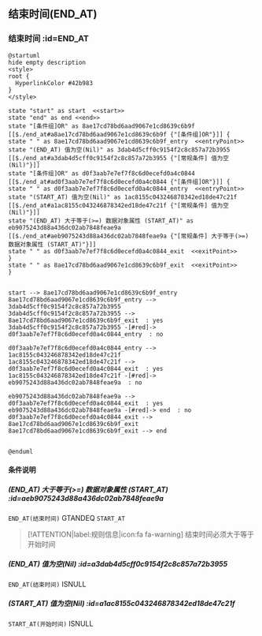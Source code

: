 ## 结束时间(END_AT) <!-- {docsify-ignore-all} -->

   

### 结束时间 :id=END_AT

```plantuml
@startuml
hide empty description
<style>
root {
  HyperlinkColor #42b983
}
</style>

state "start" as start  <<start>>
state "end" as end <<end>>
state "[条件组]OR" as 8ae17cd78bd6aad9067e1cd8639c6b9f [[$./end_at#a8ae17cd78bd6aad9067e1cd8639c6b9f {"[条件组]OR"}]] {
state " " as 8ae17cd78bd6aad9067e1cd8639c6b9f_entry  <<entryPoint>>
state "(END_AT) 值为空(Nil)" as 3dab4d5cff0c9154f2c8c857a72b3955 [[$./end_at#a3dab4d5cff0c9154f2c8c857a72b3955 {"[常规条件] 值为空(Nil)"}]]
state "[条件组]OR" as d0f3aab7e7ef7f8c6d0ecefd0a4c0844 [[$./end_at#ad0f3aab7e7ef7f8c6d0ecefd0a4c0844 {"[条件组]OR"}]] {
state " " as d0f3aab7e7ef7f8c6d0ecefd0a4c0844_entry  <<entryPoint>>
state "(START_AT) 值为空(Nil)" as 1ac8155c043246878342ed18de47c21f [[$./end_at#a1ac8155c043246878342ed18de47c21f {"[常规条件] 值为空(Nil)"}]]
state "(END_AT) 大于等于(>=) 数据对象属性 (START_AT)" as eb9075243d88a436dc02ab7848feae9a [[$./end_at#aeb9075243d88a436dc02ab7848feae9a {"[常规条件] 大于等于(>=) 数据对象属性 (START_AT)"}]]
state " " as d0f3aab7e7ef7f8c6d0ecefd0a4c0844_exit  <<exitPoint>>
}
state " " as 8ae17cd78bd6aad9067e1cd8639c6b9f_exit  <<exitPoint>>
}


start --> 8ae17cd78bd6aad9067e1cd8639c6b9f_entry 
8ae17cd78bd6aad9067e1cd8639c6b9f_entry --> 3dab4d5cff0c9154f2c8c857a72b3955 
3dab4d5cff0c9154f2c8c857a72b3955 --> 8ae17cd78bd6aad9067e1cd8639c6b9f_exit  : yes
3dab4d5cff0c9154f2c8c857a72b3955 -[#red]-> d0f3aab7e7ef7f8c6d0ecefd0a4c0844_entry  : no

d0f3aab7e7ef7f8c6d0ecefd0a4c0844_entry --> 1ac8155c043246878342ed18de47c21f 
1ac8155c043246878342ed18de47c21f --> d0f3aab7e7ef7f8c6d0ecefd0a4c0844_exit  : yes
1ac8155c043246878342ed18de47c21f -[#red]-> eb9075243d88a436dc02ab7848feae9a  : no

eb9075243d88a436dc02ab7848feae9a --> d0f3aab7e7ef7f8c6d0ecefd0a4c0844_exit  : yes
eb9075243d88a436dc02ab7848feae9a -[#red]-> end  : no
d0f3aab7e7ef7f8c6d0ecefd0a4c0844_exit --> 8ae17cd78bd6aad9067e1cd8639c6b9f_exit 
8ae17cd78bd6aad9067e1cd8639c6b9f_exit --> end 


@enduml
```

#### 条件说明

##### (END_AT) 大于等于(>=) 数据对象属性 (START_AT) :id=aeb9075243d88a436dc02ab7848feae9a



`END_AT(结束时间)` GTANDEQ  `START_AT`

> [!ATTENTION|label:规则信息|icon:fa fa-warning]
> 结束时间必须大于等于开始时间


##### (END_AT) 值为空(Nil) :id=a3dab4d5cff0c9154f2c8c857a72b3955



`END_AT(结束时间)` ISNULL 

##### (START_AT) 值为空(Nil) :id=a1ac8155c043246878342ed18de47c21f



`START_AT(开始时间)` ISNULL 






